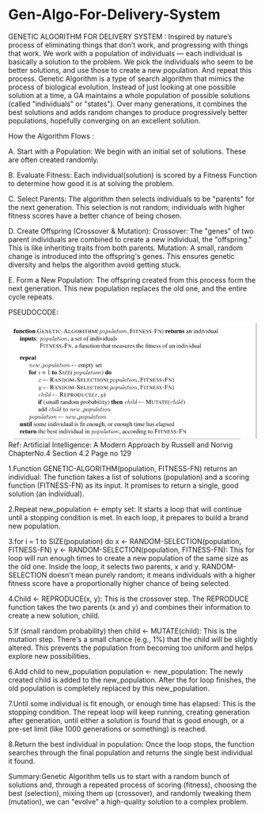 # Gen-Algo-For-Delivery-System
GENETIC ALGORITHM FOR DELIVERY SYSTEM : Inspired by nature’s process of eliminating things that don’t work, and progressing with things that work. 
We work with a population of individuals — each individual is basically a solution to the problem. We pick the individuals who seem to be better solutions, and use those to create a new population. 
And repeat this process.
 Genetic Algorithm is a type of search algorithm that mimics the process of biological evolution. Instead of just looking at one possible solution at a time, a GA maintains a whole population of possible solutions (called "individuals" or "states"). Over many generations, it combines the best solutions and adds random changes to produce progressively better populations, hopefully converging on an excellent solution. 

 How the Algorithm Flows : 

 A. Start with a Population: We begin with an initial set of solutions. These are often created randomly. 

 B. Evaluate Fitness: Each individual(solution) is scored by a Fitness Function to determine how good it is at solving the problem. 

 C. Select Parents: The algorithm then selects individuals to be "parents" for the next generation. This selection is not random; individuals with higher fitness scores have a better chance of being chosen.

 D. Create Offspring (Crossover & Mutation): Crossover: The "genes" of two parent individuals are combined to create a new individual, the "offspring." This is like inheriting traits from both parents. Mutation: A small, random change is introduced into the offspring's genes. This ensures genetic diversity and helps the algorithm avoid getting stuck. 
 
 E. Form a New Population: The offspring created from this process form the next generation. This new population replaces the old one, and the entire cycle repeats.

 PSEUDOCODE:

 ![alt text](image.png)
 Ref: Artificial Intelligence: A Modern Approach by Russell and Norvig ChapterNo.4 Section 4.2 Page no 129

 1.Function GENETIC-ALGORITHM(population, FITNESS-FN) returns an individual: The function takes a list of solutions (population) and a scoring function (FITNESS-FN) as its input. It promises to return a single, good solution (an individual). 

 2.Repeat new_population ← empty set: It starts a loop that will continue until a stopping condition is met. In each loop, it prepares to build a brand new population. 
 
 3.for i = 1 to SIZE(population) do x ← RANDOM-SELECTION(population, FITNESS-FN) y ← RANDOM-SELECTION(population, FITNESS-FN): This for loop will run enough times to create a new population of the same size as the old one. Inside the loop, it selects two parents, x and y. RANDOM-SELECTION doesn't mean purely random; it means individuals with a higher fitness score have a proportionally higher chance of being selected. 
 
 4.Child ← REPRODUCE(x, y): This is the crossover step. The REPRODUCE function takes the two parents (x and y) and combines their information to create a new solution, child. 
 
 5.If (small random probability) then child ← MUTATE(child): This is the mutation step. There's a small chance (e.g., 1%) that the child will be slightly altered. This prevents the population from becoming too uniform and helps explore new possibilities. 
 
 6.Add child to new_population population ← new_population: The newly created child is added to the new_population. After the for loop finishes, the old population is completely replaced by this new_population. 
 
 7.Until some individual is fit enough, or enough time has elapsed: This is the stopping condition. The repeat loop will keep running, creating generation after generation, until either a solution is found that is good enough, or a pre-set limit (like 1000 generations or something) is reached. 
 
 8.Return the best individual in population: Once the loop stops, the function searches through the final population and returns the single best individual it found.

Summary:Genetic Algorithm tells us to start with a random bunch of solutions and, through a repeated process of scoring (fitness), choosing the best (selection), mixing them up (crossover), and randomly tweaking them (mutation), we can "evolve" a high-quality solution to a complex problem.
